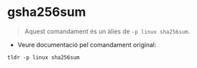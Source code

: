 # gsha256sum

> Aquest comandament és un àlies de `-p linux sha256sum`.

- Veure documentació pel comandament original:

`tldr -p linux sha256sum`
